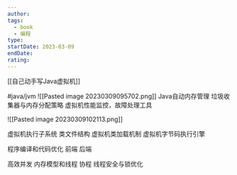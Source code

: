 ```yaml
---
author: 
tags:
  - book
  - 编程
type: 
startDate: 2023-03-09
endDate: 
rating: 
---
```


[[自己动手写Java虚拟机]]


#java/jvm
![[Pasted image 20230309095702.png]]
Java自动内存管理
	垃圾收集器与内存分配策略
	虚拟机性能监控，故障处理工具

![[Pasted image 20230309102113.png]]

虚拟机执行子系统
	类文件结构
	虚拟机类加载机制
	虚拟机字节码执行引擎

程序编译和代码优化
	前端
	后端

高效并发
	内存模型和线程
	协程
	线程安全与锁优化

























